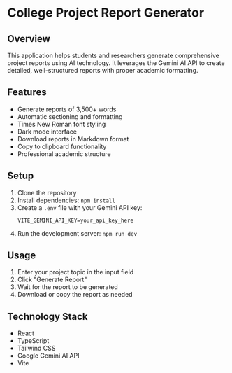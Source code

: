 # College Project Report Generator

## Overview
This application helps students and researchers generate comprehensive project reports using AI technology. It leverages the Gemini AI API to create detailed, well-structured reports with proper academic formatting.

## Features
- Generate reports of 3,500+ words
- Automatic sectioning and formatting
- Times New Roman font styling
- Dark mode interface
- Download reports in Markdown format
- Copy to clipboard functionality
- Professional academic structure

## Setup
1. Clone the repository
2. Install dependencies: `npm install`
3. Create a `.env` file with your Gemini API key:
   ```
   VITE_GEMINI_API_KEY=your_api_key_here
   ```
4. Run the development server: `npm run dev`

## Usage
1. Enter your project topic in the input field
2. Click "Generate Report"
3. Wait for the report to be generated
4. Download or copy the report as needed

## Technology Stack
- React
- TypeScript
- Tailwind CSS
- Google Gemini AI API
- Vite
